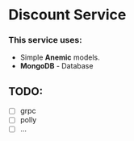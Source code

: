﻿# Discount Service

### This service uses:

* Simple **Anemic** models.
* **MongoDB** - Database


## TODO:

- [ ] grpc
- [ ] polly
- [ ] ...
